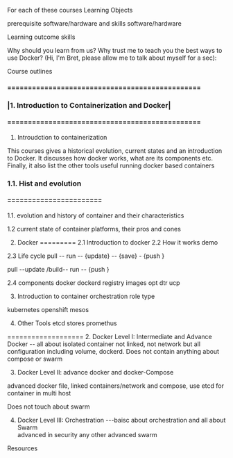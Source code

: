 For each of these courses
Learning Objects

prerequisite
	software/hardware and 
        skills 
	software/hardware

Learning outcome 
	skills 
	
Why should you learn from us? Why trust me to teach you the best ways to use Docker? (Hi, I'm Bret, please allow me to talk about myself for a sec):

Course outlines




#### =============================================== 
### |1. Introduction to Containerization and Docker| 
#### =============================================== 

1. Introudction to containerization

This courses gives a historical evolution, current states and an introduction to Docker. It discusses how docker works, what are its components etc. Finally, it also list the other tools useful running docker based containers


### 1.1. Hist and evolution
#### =======================
1.1. evolution and history of container and their characteristics

1.2 current state of container platforms, their pros and cones


2. Docker 
=========
2.1 Introduction to docker 
2.2 How it works
demo 

2.3 Life cycle
pull -- run -- {update} -- {save} - {push }

pull --update /build-- run -- {push }

2.4 components 
docker 
dockerd
registry 
images
opt
dtr
ucp 

3. Introduction to container orchestration 
role 
type 

kubernetes
openshift 
mesos 

4. Other Tools 
etcd stores
promethus 

===================
2. Docker Level I: Intermediate and Advance Docker -- 
all about isolated container not linked, not network but all configuration including volume, dockerd.  Does not contain anything about compose or swarm 


3. Docker Level II: advance docker and docker-Compose  

advanced docker file, linked containers/network and compose, use etcd for container in multi host 

Does not touch about swarm 


4. Docker Level III: Orchestration ---baisc about orchestration and all about Swarm    
advanced in security 
any other advanced 
swarm 






Resources

